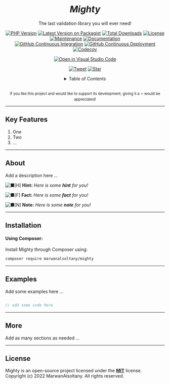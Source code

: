 <!-- add a logo here if there is any, a <br/> after the image is recommended -->

<h1 align="center"><i>Mighty</i></h1>

<div align="center">

The last validation library you will ever need!

<!-- variable are defined at the end of the file -->

[![PHP Version][php-icon]][php-href]
[![Latest Version on Packagist][version-icon]][version-href]
[![Total Downloads][downloads-icon]][downloads-href]
[![License][license-icon]][license-href]
[![Maintenance][maintenance-icon]][maintenance-href]
[![Documentation][documentation-icon]][documentation-href]
<br>
[![GitHub Continuous Integration][github-ci-icon]][github-ci-href]
[![GitHub Continuous Deployment][github-cd-icon]][github-cd-href]
[![Codecov][codecov-icon]][codecov-href]
<!-- [![Codacy Coverage][codacy-coverage-icon]][codacy-coverage-href] -->
<!-- [![Codacy Grade][codacy-grade-icon]][codacy-grade-href] -->

[![Open in Visual Studio Code][vscode-icon]][vscode-href]

[![Tweet][tweet-icon]][tweet-href] [![Star][github-stars-icon]][github-stars-href]

<details>
<summary>Table of Contents</summary>
<p>

[About](#about)<br/>
[Installation](#installation)<br/>
[Examples](#examples)<br/>
[More](#more)<br/>
[Changelog](./CHANGELOG.md)

</p>
</details>

<br/>

<sup>If you like this project and would like to support its development, giving it a :star: would be appreciated!</sup>

<!-- add an image here if there is any, a <br/> before the image is recommended -->

</div>


---


## Key Features

1. One
2. Two
3. ...


---


## About

Add a description here ...

![■[H]](https://user-images.githubusercontent.com/7969982/182090863-c6bf7159-7056-4a00-bc97-10a5d296c797.png) **Hint:** *Here is some **hint** for you!*

![■[F]](https://user-images.githubusercontent.com/7969982/182090858-f98dc83e-da1c-4f14-a538-8ac0a9bc43c3.png) **Fact:** *Here is some **fact** for you!*

![■[N]](https://user-images.githubusercontent.com/7969982/182090864-09a2573a-59e3-4c82-bf9f-e2b9cd360c27.png) **Note:** *Here is some **note** for you!*


---


## Installation

#### Using Composer:

Install Mighty through Composer using:

```sh
composer require marwanalsoltany/mighty
```

<!-- add as many installation methods here as needed -->


---


## Examples

Add some examples here ...

```php

// add some code here

```


---


## More

Add as many sections as needed ...


---


## License

Mighty is an open-source project licensed under the [**MIT**](./LICENSE) license.
<br/>
Copyright (c) 2022 MarwanAlsoltany. All rights reserved.
<br/>










<!-- edit icons as needed -->
[php-icon]: https://img.shields.io/badge/php-%3E=8.0-yellow?style=flat&logo=php
[version-icon]: https://img.shields.io/packagist/v/MarwanAlsoltany/mighty.svg?style=flat&logo=packagist
[downloads-icon]: https://img.shields.io/packagist/dt/MarwanAlsoltany/mighty.svg?style=flat&logo=packagist
[license-icon]: https://img.shields.io/badge/license-MIT-red.svg?style=flat&logo=github
[maintenance-icon]: https://img.shields.io/badge/maintained-yes-orange.svg?style=flat&logo=github
[documentation-icon]: https://img.shields.io/website-up-down-blue-red/http/MarwanAlsoltany.github.io/mighty.svg
<!-- GitHub Actions native badges -->
<!-- [github-ci-icon]: https://github.com/MarwanAlsoltany/mighty/actions/workflows/ci.yml/badge.svg -->
<!-- [github-cd-icon]: https://github.com/MarwanAlsoltany/mighty/actions/workflows/cd.yml/badge.svg -->
[github-ci-icon]: https://img.shields.io/github/workflow/status/MarwanAlsoltany/mighty/CI?style=flat&logo=github
[github-cd-icon]: https://img.shields.io/github/workflow/status/MarwanAlsoltany/mighty/CD?style=flat&logo=github
[codecov-icon]: https://codecov.io/gh/MarwanAlsoltany/mighty/branch/master/graph/badge.svg?token=CODECOV_TOKEN
<!-- [codacy-coverage-icon]: https://app.codacy.com/project/badge/Coverage/YOUR_CODACY_PROJECT_TOKEN -->
<!-- [codacy-grade-icon]: https://app.codacy.com/project/badge/Grade/YOUR_CODACY_PROJECT_TOKEN -->
[vscode-icon]: https://img.shields.io/static/v1?logo=visualstudiocode&label=&message=Open%20in%20VS%20Code&labelColor=2c2c32&color=007acc&logoColor=007acc
[tweet-icon]: https://img.shields.io/twitter/url/http/shields.io.svg?style=social
[github-stars-icon]: https://img.shields.io/github/stars/MarwanAlsoltany/mighty.svg?style=social&label=Star

<!-- edit urls as needed -->
[php-href]: https://github.com/MarwanAlsoltany/mighty/search?l=php
[version-href]: https://packagist.org/packages/MarwanAlsoltany/mighty
[downloads-href]: https://packagist.org/packages/MarwanAlsoltany/mighty/stats
[license-href]: ./LICENSE
[maintenance-href]: https://github.com/MarwanAlsoltany/mighty/graphs/commit-activity
[documentation-href]: https://MarwanAlsoltany.github.io/mighty
[github-ci-href]: https://github.com/MarwanAlsoltany/mighty/actions
[github-cd-href]: https://github.com/MarwanAlsoltany/mighty/actions
[codecov-href]: https://codecov.io/gh/MarwanAlsoltany/mighty
<!-- [codacy-coverage-href]: https://app.codacy.com/project/badge/Coverage/YOUR_CODACY_PROJECT_TOKEN -->
<!-- [codacy-grade-href]: https://app.codacy.com/project/badge/Grade/YOUR_CODACY_PROJECT_TOKEN -->
[vscode-href]: https://open.vscode.dev/MarwanAlsoltany/mighty
[tweet-href]: https://twitter.com/intent/tweet?url=https%3A%2F%2Fgithub.com%2FMarwanAlsoltany%2Fmighty&text=Check%20out%MarwanAlsoltany%2Fmighty%20on%20GitHub%21
[github-stars-href]: https://github.com/MarwanAlsoltany/mighty/stargazers
